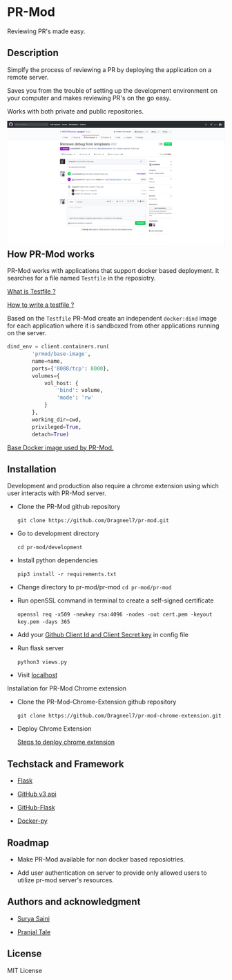 # PR-Mod

Reviewing PR's made easy.

## Description

Simplfy the process of reviewing a PR by deploying the application on a remote server.

Saves you from the trouble of setting up the development environment on your computer and makes reviewing PR's on the go easy.

Works with both private and public repositories.

<img src="./images/pr-mod-landing.png"
     style="float: left; margin-right: 10px; margin-bottom:10px;" />


## How PR-Mod works

PR-Mod works with applications that support docker based deployment. It searches for a file named `Testfile` in the reposiotry.

[What is Testfile ?](https://github.com/Dragneel7/pr-mod/wiki/What-is-a-Testfile-%3F)

[How to write a testfile ?](https://github.com/Dragneel7/pr-mod/wiki/How-to-write-a-Testfile)

Based on the `Testfile` PR-Mod create an independent `docker:dind` image for each application where it is sandboxed from other applications running on the server.

```python
dind_env = client.containers.run(
        'prmod/base-image',
        name=name,
        ports={'8088/tcp': 8000},
        volumes={
            vol_host: {
                'bind': volume,
                'mode': 'rw'
            }
        },
        working_dir=cwd,
        privileged=True,
        detach=True)
```

[Base Docker image used by PR-Mod.](https://hub.docker.com/u/prmod)

## Installation

Development and production also require a chrome extension using which user interacts with PR-Mod server.

* Clone the PR-Mod github repository

    `git clone https://github.com/Dragneel7/pr-mod.git`

* Go to development directory
    
    `cd pr-mod/development`

* Install python dependencies
    
    `pip3 install -r requirements.txt`

* Change directory to pr-mod/pr-mod
    `cd pr-mod/pr-mod`

* Run openSSL command in terminal to create a self-signed certificate

    `openssl req -x509 -newkey rsa:4096 -nodes -out cert.pem -keyout key.pem -days 365`

* Add your [Github Client Id and Client Secret key](https://auth0.com/docs/connections/social/github) in config file

* Run flask server

    `python3 views.py`

* Visit [localhost](http://localhost:5000)

Installation for PR-Mod Chrome extension

* Clone the PR-Mod-Chrome-Extension github repository

    `git clone https://github.com/Dragneel7/pr-mod-chrome-extension.git`

* Deploy Chrome Extension

    [Steps to deploy chrome extension](https://developer.chrome.com/webstore/publish)

## Techstack and Framework

* [Flask](https://github.com/pallets/flask)

* [GitHub v3 api](https://developer.github.com/v3/)

* [GitHub-Flask](https://github.com/cenkalti/github-flask)

* [Docker-py](https://github.com/docker/docker-py)


## Roadmap

* Make PR-Mod available for non docker based reposiotries.

* Add user authentication on server to provide only allowed users to utilize pr-mod server's resources.

## Authors and acknowledgment

* [Surya Saini](https://github.com/Dragneel7/)

* [Pranjal Tale](https://github.com/pranjaltale16)

## License

MIT License
